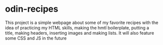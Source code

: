 # odin-recipes
This project is a simple webpage about some of my favorite recipes with the idea of practicing my HTML skills, making the hmtl boilerplate, putting a title, making headers, inserting images and making lists.
It will also feature some CSS and JS in the future